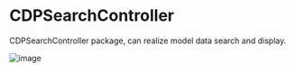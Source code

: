 # CDPSearchController
CDPSearchController package, can realize model data search and display.

![image](https://github.com/cdpenggod/CDPSearchController/blob/master/gif.gif)
